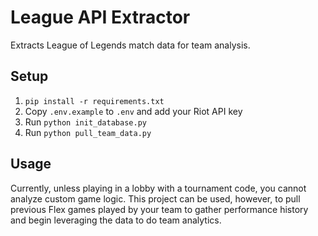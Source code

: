 # League API Extractor

Extracts League of Legends match data for team analysis.

## Setup
1. `pip install -r requirements.txt`
2. Copy `.env.example` to `.env` and add your Riot API key
3. Run `python init_database.py`
4. Run `python pull_team_data.py`

## Usage
Currently, unless playing in a lobby with a tournament code, you cannot analyze custom game logic. This project can be used, however, to pull previous Flex games played by your team to gather performance history and begin leveraging the data to do team analytics.